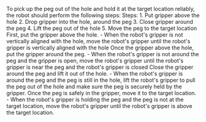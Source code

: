 To pick up the peg out of the hole and hold it at the target location reliably, the robot should perform the following steps:
    Steps:  1. Put gripper above the hole  2. Drop gripper into the hole, around the peg  3. Close gripper around the peg  4. Lift the peg out of the hole  5. Move the peg to the target location
    First, put the gripper above the hole. 
    - When the robot's gripper is not vertically aligned with the hole, move the robot's gripper until the robot's gripper is vertically aligned with the hole
    Once the gripper above the hole, put the gripper around the peg.
    - When the robot's gripper is not around the peg and the gripper is open, move the robot's gripper until the robot's gripper is near the peg and the robot's gripper is closed
    Close the gripper around the peg and lift it out of the hole.
    - When the robot's gripper is around the peg and the peg is still in the hole, lift the robot's gripper to pull the peg out of the hole and make sure the peg is securely held by the gripper.
    Once the peg is safely in the gripper, move it to the target location.
    - When the robot's gripper is holding the peg and the peg is not at the target location, move the robot's gripper until the robot's gripper is above the target location.